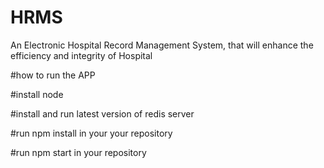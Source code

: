 # HRMS
An Electronic Hospital Record Management System, that will enhance the efficiency and integrity of Hospital

#how to run the APP

#install node

#install and run latest version of redis server

#run npm install in your your repository

#run npm start in your repository
